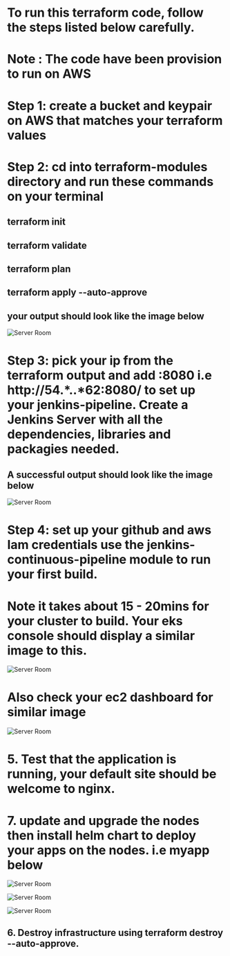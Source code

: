 # To run this terraform code, follow the steps listed below carefully.
# Note : The code have been provision to run on AWS

# Step 1: create a bucket and keypair on AWS that matches your terraform values

# Step 2: cd into terraform-modules directory and run these commands on your terminal
## terraform init
## terraform validate
## terraform plan
## terraform apply --auto-approve
## your output should look like the image below
![Server Room](image1.png "output-1")
<br>

# Step 3: pick your ip from the terraform output and add :8080 i.e http://54.***.**.*62:8080/ to set up your jenkins-pipeline. Create a Jenkins Server with all the dependencies, libraries and packagies needed.
## A successful output should look like the image below
![Server Room](image2.png "output-2")
<br>

# Step 4: set up your github and aws Iam credentials use the jenkins-continuous-pipeline module to run your first build.
# Note it takes about 15 - 20mins for your cluster to build. Your eks console should display a similar image to this.
![Server Room](image3.png "output-3")
<br>

# Also check your ec2 dashboard for similar image
![Server Room](image4.png "output-4")
<br>

# 5. Test that the application is running, your default site should be welcome to nginx.

# 7. update and upgrade the nodes then install helm chart to deploy your apps on the nodes. i.e myapp below
![Server Room](image5.png "output-5")
<br>

![Server Room](image6.png "output-6")
<br>

![Server Room](image7.jpg "output-7")
<br>

## 6. Destroy infrastructure using terraform destroy --auto-approve.


